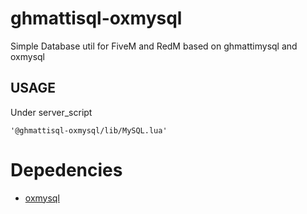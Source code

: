 # ghmattisql-oxmysql

Simple Database util for FiveM and RedM based on ghmattimysql and oxmysql


## USAGE

Under server_script 

```
'@ghmattisql-oxmysql/lib/MySQL.lua'
```

# Depedencies

* [oxmysql](https://github.com/overextended/oxmysql/releases/tag/)
